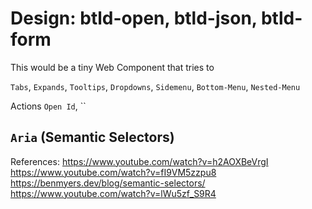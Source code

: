 # Design: btld-open, btld-json, btld-form

This would be a tiny Web Component that tries to 

`Tabs`, `Expands`, `Tooltips`, `Dropdowns`, `Sidemenu`, `Bottom-Menu`, `Nested-Menu`

Actions `Open Id`, ``

## `Aria` (Semantic Selectors)

References:
https://www.youtube.com/watch?v=h2AOXBeVrgI
https://www.youtube.com/watch?v=fI9VM5zzpu8
https://benmyers.dev/blog/semantic-selectors/
https://www.youtube.com/watch?v=lWu5zf_S9R4



